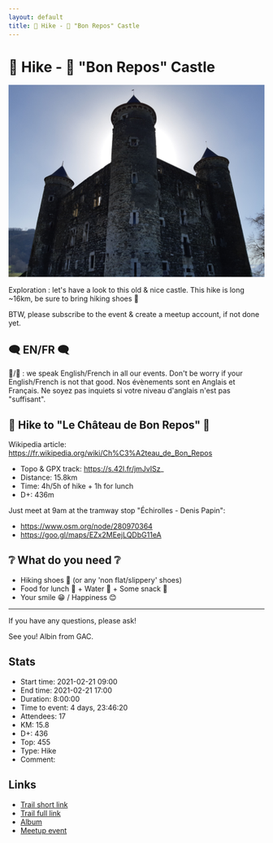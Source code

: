 ```yaml
---
layout: default
title: 🥾 Hike - 🏰 "Bon Repos" Castle
---
```


# 🥾 Hike - 🏰 "Bon Repos" Castle

![2021-02-21](../img/orig/2021-02-21.jpg)

Exploration : let's have a look to this old & nice castle. This hike is long ~16km, be sure to bring hiking shoes 🥾

BTW, please subscribe to the event & create a meetup account, if not done yet.

##  🗨️ EN/FR 🗨️ 
🦅/🐓 : we speak English/French in all our events. Don't be worry if your English/French is not that good. Nos évènements sont en Anglais et Français. Ne soyez pas inquiets si votre niveau d'anglais n'est pas "suffisant".

##  🥾 Hike to "Le Château de Bon Repos" 🥾 
Wikipedia article: https://fr.wikipedia.org/wiki/Ch%C3%A2teau_de_Bon_Repos
* Topo & GPX track: https://s.42l.fr/jmJvISz_
* Distance: 15.8km
* Time: 4h/5h of hike + 1h for lunch
* D+: 436m

Just meet at 9am at the tramway stop "Échirolles - Denis Papin":
- https://www.osm.org/node/280970364
- https://goo.gl/maps/EZx2MEejLQDbG11eA

##  ❔ What do you need ❔ 
- Hiking shoes 🥾 (or any 'non flat/slippery' shoes)
- Food for lunch 🥕 + Water 🧃 + Some snack 🍫
- Your smile 😁 / Happiness 😊

-----------------------
If you have any questions, please ask!

See you! Albin from GAC.

## Stats

- Start time: 2021-02-21 09:00
- End time: 2021-02-21 17:00
- Duration: 8:00:00
- Time to event: 4 days, 23:46:20
- Attendees: 17
- KM: 15.8
- D+: 436
- Top: 455
- Type: Hike
- Comment: 

## Links

- [Trail short link](https://s.42l.fr/jmJvISz_)
- [Trail full link]()
- [Album](https://binnette.github.io/GacImg2021/2021-02-21-🥾-Hike-🏰-Bon-Repos-Castle.html)
- [Meetup event](https://www.meetup.com/grenoble-adventure-club-english-french/events/276395387/)
